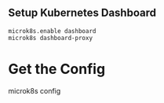 
## Setup Kubernetes Dashboard
```code
microk8s.enable dashboard
microk8s dashboard-proxy
```

# Get the Config
microk8s config 
